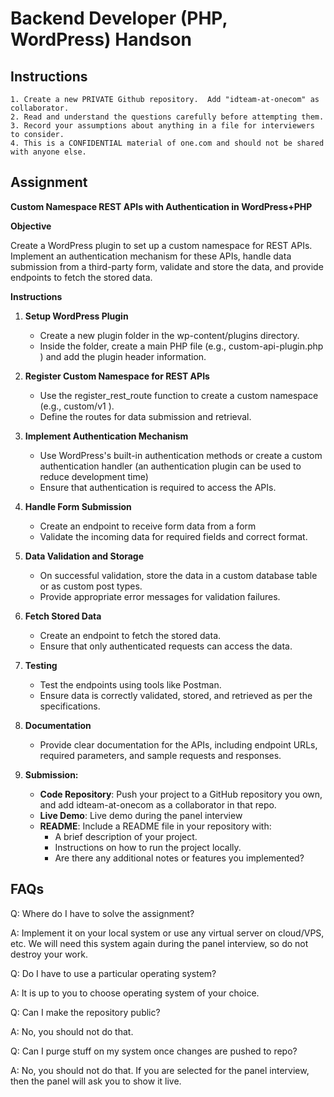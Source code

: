# Backend Developer (PHP, WordPress) Handson

## Instructions

```
1. Create a new PRIVATE Github repository.  Add "idteam-at-onecom" as collaborator.
2. Read and understand the questions carefully before attempting them.
3. Record your assumptions about anything in a file for interviewers to consider.
4. This is a CONFIDENTIAL material of one.com and should not be shared with anyone else.
```

## Assignment
**Custom Namespace REST APIs with Authentication in WordPress+PHP**

**Objective**

Create a WordPress plugin to set up a custom namespace for REST APIs. Implement an authentication mechanism for these APIs, handle data submission from a third-party form, validate and store the data, and provide endpoints to fetch the stored data.

**Instructions**

1. **Setup WordPress Plugin**
    - Create a new plugin folder in the  wp-content/plugins directory.
    - Inside the folder, create a main PHP file (e.g.,  custom-api-plugin.php ) and add the plugin header information.
2. **Register Custom Namespace for REST APIs**
    - Use the  register\_rest\_route function to create a custom namespace (e.g.,  custom/v1 ).
    - Define the routes for data submission and retrieval.
3. **Implement Authentication Mechanism**
    - Use WordPress's built-in authentication methods or create a custom authentication handler (an authentication plugin can be used to reduce development time)
    - Ensure that authentication is required to access the APIs.
4. **Handle Form Submission**
    - Create an endpoint to receive form data from a form
    - Validate the incoming data for required fields and correct format.
5. **Data Validation and Storage**
    - On successful validation, store the data in a custom database table or as custom post types.
    - Provide appropriate error messages for validation failures.
6. **Fetch Stored Data**
    - Create an endpoint to fetch the stored data.
    - Ensure that only authenticated requests can access the data.
7. **Testing**
    - Test the endpoints using tools like Postman.
    - Ensure data is correctly validated, stored, and retrieved as per the specifications.
8. **Documentation**
    - Provide clear documentation for the APIs, including endpoint URLs, required parameters, and sample requests and responses.
  
9. **Submission:**
    - **Code Repository**: Push your project to a GitHub repository you own, and add  idteam-at-onecom as a collaborator in that repo.
    - **Live Demo**: Live demo during the panel interview
    - **README**: Include a README file in your repository with:
      - A brief description of your project.
      - Instructions on how to run the project locally.
      - Are there any additional notes or features you implemented?


## FAQs

Q: Where do I have to solve the assignment?

A: Implement it on your local system or use any virtual server on cloud/VPS, etc. We will need this system again during the panel interview, so do not destroy your work.

Q: Do I have to use a particular operating system?

A: It is up to you to choose operating system of your choice.

Q: Can I make the repository public?

A: No, you should not do that.

Q: Can I purge stuff on my system once changes are pushed to repo?

A: No, you should not do that. If you are selected for the panel interview, then the panel will ask you to show it live.
